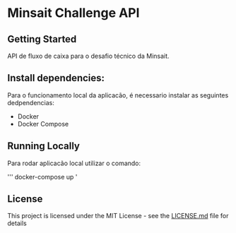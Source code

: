 # Minsait Challenge API

## Getting Started

API de fluxo de caixa para o desafio técnico da Minsait.



## Install dependencies:

Para o funcionamento local da aplicacão, é necessario instalar as seguintes dedpendencias:

- Docker
- Docker Compose

## Running Locally

Para rodar aplicacão local utilizar o comando:

'''
docker-compose up
'

## License

This project is licensed under the MIT License - see the [LICENSE.md](LICENSE.md) file for details
